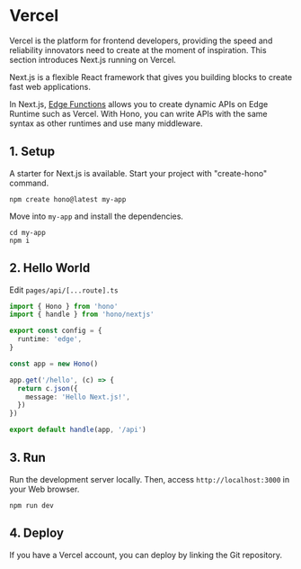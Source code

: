 # Vercel

Vercel is the platform for frontend developers, providing the speed and reliability innovators need to create at the moment of inspiration. This section introduces Next.js running on Vercel.

Next.js is a flexible React framework that gives you building blocks to create fast web applications.

In Next.js, [Edge Functions](https://vercel.com/docs/concepts/functions/edge-functions) allows you to create dynamic APIs on Edge Runtime such as Vercel.
With Hono, you can write APIs with the same syntax as other runtimes and use many middleware.

## 1. Setup

A starter for Next.js is available.
Start your project with "create-hono" command.

```
npm create hono@latest my-app
```

Move into `my-app` and install the dependencies.

```
cd my-app
npm i
```

## 2. Hello World

Edit `pages/api/[...route].ts`

```ts
import { Hono } from 'hono'
import { handle } from 'hono/nextjs'

export const config = {
  runtime: 'edge',
}

const app = new Hono()

app.get('/hello', (c) => {
  return c.json({
    message: 'Hello Next.js!',
  })
})

export default handle(app, '/api')
```

## 3. Run

Run the development server locally. Then, access `http://localhost:3000` in your Web browser.

```
npm run dev
```

## 4. Deploy

If you have a Vercel account, you can deploy by linking the Git repository.
